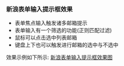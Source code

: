 ### 新浪表单输入提示框效果

* 表单焦点输入触发诸多邮箱提示
* 表单输入有一个筛选的功能(正则匹配过滤)
* 鼠标可以点击选中列表邮箱
* 键盘上下也可以触发进行邮箱的选中与不选中

效果示例如下所示:
[新浪表单输入提示框效果图](img/新浪微博表单提示框效果.gif)